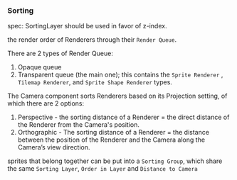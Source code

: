 
### Sorting
spec: SortingLayer should be used in favor of z-index.

the render order of Renderers through their `Render Queue`.

There are 2 types of Render Queue:
1. Opaque queue
2. Transparent queue (the main one); this contains the `Sprite Renderer` , `Tilemap Renderer`, and `Sprite Shape Renderer` types.

The Camera component sorts Renderers based on its Projection setting, of which there are 2 options:
1. Perspective - the sorting distance of a Renderer = the direct distance of the Renderer from the Camera's position.
2. Orthographic - The sorting distance of a Renderer = the distance between the position of the Renderer and the Camera along the Camera’s view direction. 

sprites that belong together can be put into a `Sorting Group`, which share the same `Sorting Layer`, `Order in Layer` and `Distance to Camera`
